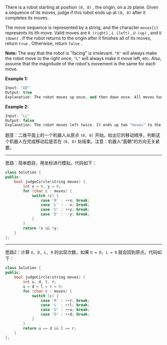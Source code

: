 There is a robot starting at position `(0, 0)` , the origin, on a `2D` plane. Given a sequence of its moves, judge if this robot ends up at `(0, 0)` after it completes its moves.

The move sequence is represented by a string, and the character `moves[i]` represents its ith move. Valid moves are `R (right)` , `L (left)` , `U (up)` , and `D (down)` . If the robot returns to the origin after it finishes all of its moves, return `true` . Otherwise, return `false` .

**Note:** The way that the robot is "facing" is irrelevant. `"R"` will always make the robot move to the right once, `"L"` will always make it move left, etc. Also, assume that the magnitude of the robot's movement is the same for each move.

**Example 1:**
```cpp
Input: "UD"
Output: true 
Explanation: The robot moves up once, and then down once. All moves have the same magnitude, so it ended up at the origin where it started. Therefore, we return true.
```
**Example 2:**
```cpp
Input: "LL"
Output: false
Explanation: The robot moves left twice. It ends up two "moves" to the left of the origin. We return false because it is not at the origin at the end of its moves.
```
题意：二维平面上的一个机器人从原点 `(0, 0)` 开始。给出它的移动顺序，判断这个机器人在完成移动后是否在 `(0, 0)` 处结束。注意：机器人“面朝”的方向无关紧要。  

---
思路：简单题目，用坐标进行模拟。代码如下：
```cpp
class Solution {
public:
    bool judgeCircle(string moves) {
        int x = 0, y = 0;
        for (char c : moves) {
            switch (c) {
                case 'R' : ++x; break;
                case 'L' : --x; break;
                case 'U' : ++y; break;
                case 'D' : --y; break;
            }
        }
        return !x && !y;
    }
};
```
---
思路2：计算 `U, D, L, R` 的出现次数，如果 `U = D, L = R` 就会回到原点。代码如下：
```cpp
class Solution {
public:
    bool judgeCircle(string moves) {
        int u, d, l, r;
        u = d = l = r = 0;
        for (char c : moves) {
            switch (c) {
                case 'R' : ++r; break;
                case 'L' : ++l; break;
                case 'U' : ++u; break;
                case 'D' : ++d; break;
            }
        }
        return u == d && l == r;
    }
};
```
